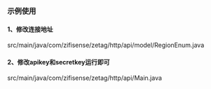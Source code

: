 ### 示例使用
#### 1、修改连接地址
src/main/java/com/zifisense/zetag/http/api/model/RegionEnum.java
#### 2、修改apikey和secretkey运行即可
src/main/java/com/zifisense/zetag/http/api/Main.java

